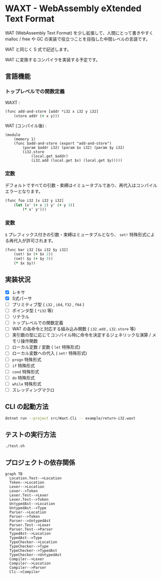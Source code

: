 # WAXT - WebAssembly eXtended Text Format

WAT (WebAssembly Text Format) を少し拡張して、人間にとって書きやすく malloc / free や GC の実装で役立つことを目指した中間レベルの言語です。

WAT と同じく S 式で記述します。

WAT に変換するコンパイラを実装する予定です。

## 言語機能

### トップレベルでの関数定義

WAXT :

```clojure
(func add-and-store [addr *i32 x i32 y i32]
    (store addr (+ x y)))
```

WAT (コンパイル後) :

```wasm
(module
    (memory 1)
    (func $add-and-store (export "add-and-store")
        (param $addr i32) (param $x i32) (param $y i32)
        (i32.store
            (local.get $addr)
            (i32.add (local.get $x) (local.get $y)))))
```

### 定数

デフォルトですべての引数・束縛はイミュータブルであり、再代入はコンパイルエラーとなります。

```clojure
(func foo i32 [x i32 y i32]
    (let [x' (+ x 2) y' (+ y 3)]
        (* x' y')))
```

### 変数

`$` プレフィックス付きの引数・束縛はミュータブルとなり、 `set!` 特殊形式による再代入が許可されます。

```clojure
(func bar i32 [$x i32 $y i32]
    (set! $x (+ $x 2))
    (set! $y (+ $y 3))
    (* $x $y))
```

## 実装状況

- [x] レキサ
- [x] S式パーサ
- [ ] プリミティブ型 ( `i32` , `i64`, `f32` , `f64` )
- [ ] ポインタ型 ( `*i32` 等)
- [ ] リテラル
- [ ] トップレベルでの関数定義
- [ ] WAT の各命令と対応する組み込み関数 ( `i32.add` , `i32.store` 等)
- [ ] 実引数の型に応じてコンパイル時に命令を決定するジェネリックな演算 / メモリ操作関数
- [ ] ローカル定数 / 変数 ( `let` 特殊形式)
- [ ] ローカル変数への代入 ( `set!` 特殊形式)
- [ ] `progn` 特殊形式
- [ ] `if` 特殊形式
- [ ] `cond` 特殊形式
- [ ] `do` 特殊形式
- [ ] `while` 特殊形式
- [ ] スレッディングマクロ

## CLI の起動方法

```bash
dotnet run --project src/Waxt.Cli -- example/return-i32.waxt
```

## テストの実行方法

```bash
./test.sh
```

## プロジェクトの依存関係

```mermaid
graph TB
  Location.Test-->Location
  Token-->Location
  Lexer-->Location
  Lexer-->Token
  Lexer.Test-->Lexer
  Lexer.Test-->Token
  UntypedAst-->Location
  UntypedAst-->Type
  Parser-->Location
  Parser-->Token
  Parser-->UntypedAst
  Parser.Test-->Lexer
  Parser.Test-->Parser
  TypedAst-->Location
  TypedAst-->Type
  TypeChecker-->Location
  TypeChecker-->Type
  TypeChecker-->TypedAst
  TypeChecker-->UntypedAst
  Compiler-->Lexer
  Compiler-->Location
  Compiler-->Parser
  Cli-->Compiler
```
